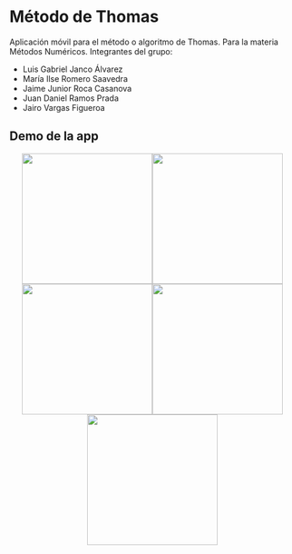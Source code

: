 # Método de Thomas
Aplicación móvil para el método o algoritmo de Thomas. 
Para la materia Métodos Numéricos.
Integrantes del grupo:
- Luis Gabriel Janco Álvarez
- María Ilse Romero Saavedra
- Jaime Junior Roca Casanova
- Juan Daniel Ramos Prada
- Jairo Vargas Figueroa
## Demo de la app

<div align="center" style="display:flex; flex-direction:row; flex-wrap:wrap; justify-content:center;align-items: center">
    <img src="https://github.com/LuiSauter/metodo-de-thomas/assets/88288135/d03d21b6-d291-450a-8c14-4bd912224bbd" width="230" />    
    <img src="https://github.com/LuiSauter/metodo-de-thomas/assets/88288135/a24a2910-cca4-47f8-8980-a0005e4659d3" width="230" />
    <img src="https://github.com/LuiSauter/metodo-de-thomas/assets/88288135/f7b78fca-e8f4-4269-ad62-ad99b9c1b424" width="230" />
    <img src="https://github.com/LuiSauter/metodo-de-thomas/assets/88288135/7fb5bbfa-939c-49d3-a3b3-d04572bcf2b2" width="230" />
    <img src="https://github.com/LuiSauter/metodo-de-thomas/assets/88288135/a6035618-2cb9-4719-bd1b-b2d0c1bd5e1f" width="230" />
</div>
